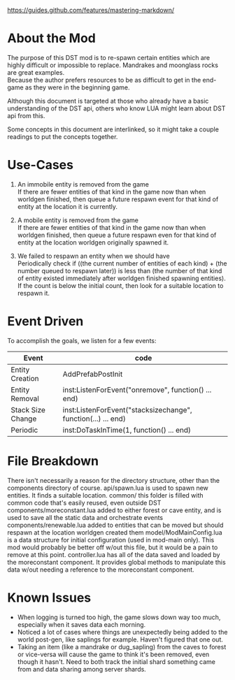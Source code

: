 https://guides.github.com/features/mastering-markdown/

# About the Mod
The purpose of this DST mod is to re-spawn certain entities which are highly difficult or impossible to replace. Mandrakes and moonglass rocks are great examples.  
Because the author prefers resources to be as difficult to get in the end-game as they were in the beginning game.

Although this document is targeted at those who already have a basic understanding of the DST api, others who know LUA might learn about DST api from this.

Some concepts in this document are interlinked, so it might take a couple readings to put the concepts together.

# Use-Cases

1) An immobile entity is removed from the game
<br/>If there are fewer entities of that kind in the game now than when worldgen finished, then queue a future respawn event for that kind of entity at the location it is currently.

2) A mobile entity is removed from the game
<br/>If there are fewer entities of that kind in the game now than when worldgen finished, then queue a future respawn even for that kind of entity at the location worldgen originally spawned it.

3) We failed to respawn an entity when we should have
<br/>Periodically check if ((the current number of entities of each kind) + (the number queued to respawn later)) is less than (the number of that kind of entity existed immediately after worldgen finished spawning entities). If the count is below the initial count, then look for a suitable location to respawn it.

# Event Driven

To accomplish the goals, we listen for a few events:

Event |code
----- | ----
Entity Creation | AddPrefabPostInit
Entity Removal | inst:ListenForEvent("onremove", function() ... end)
Stack Size Change | inst:ListenForEvent("stacksizechange", function(...) ... end)
Periodic | inst:DoTaskInTime(1, function() ... end)

# File Breakdown
There isn't necessarily a reason for the directory structure, other than the components directory of course.
api/spawn.lua is used to spawn new entities. It finds a suitable location.
common/ this folder is filled with common code that's easily reused, even outside DST
components/moreconstant.lua added to either forest or cave entity, and is used to save all the static data and orchestrate events
components/renewable.lua added to entities that can be moved but should respawn at the location worldgen created them
model/ModMainConfig.lua is a data structure for initial configuration (used in mod-main only). This mod would probably be better off w/out this file, but it would be a pain to remove at this point.
controller.lua has all of the data saved and loaded by the moreconstant component. It provides global methods to manipulate this data w/out needing a reference to the moreconstant component.

# Known Issues

* When logging is turned too high, the game slows down way too much, especially when it saves data each morning.
* Noticed a lot of cases where things are unexpectedly being added to the world post-gen, like saplings for example. Haven't figured that one out.
* Taking an item (like a mandrake or dug_sapling) from the caves to forest or vice-versa will cause the game to think it's been removed, even though it hasn't. Need to both track the initial shard something came from and data sharing among server shards.

